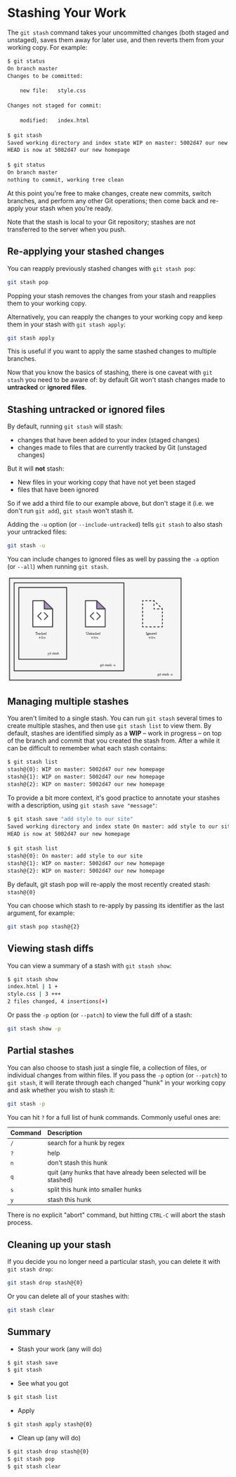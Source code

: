 # Stashing Your Work

The `git stash` command takes your uncommitted changes (both staged and unstaged), saves them away for later use, and then reverts them from your working copy. For example:

```bash
$ git status
On branch master
Changes to be committed:

    new file:   style.css

Changes not staged for commit:

    modified:   index.html

$ git stash
Saved working directory and index state WIP on master: 5002d47 our new homepage
HEAD is now at 5002d47 our new homepage

$ git status
On branch master
nothing to commit, working tree clean
```

At this point you're free to make changes, create new commits, switch branches, and perform any other Git operations; then come back and re-apply your stash when you're ready.

Note that the stash is local to your Git repository; stashes are not transferred to the server when you push.

## Re-applying your stashed changes
You can reapply previously stashed changes with `git stash pop`:
```bash
git stash pop
```

Popping your stash removes the changes from your stash and reapplies them to your working copy.

Alternatively, you can reapply the changes to your working copy and keep them in your stash with `git stash apply`:
```bash
git stash apply
```

This is useful if you want to apply the same stashed changes to multiple branches.

Now that you know the basics of stashing, there is one caveat with `git stas`h you need to be aware of: by default Git won't stash changes made to **untracked** or **ignored files**.

## Stashing untracked or ignored files
By default, running `git stash` will stash:

- changes that have been added to your index (staged changes)
- changes made to files that are currently tracked by Git (unstaged changes)

But it will **not** stash:
- New files in your working copy that have not yet been staged
- files that have been ignored

So if we add a third file to our example above, but don't stage it (i.e. we don't run `git add`), `git stash` won't stash it.

Adding the `-u` option (or `--include-untracked`) tells `git stash` to also stash your untracked files:
```bash
git stash -u
```

You can include changes to ignored files as well by passing the `-a` option (or `--all`) when running `git stash`.

<img src="../images/git-stash.png" alt="git-stash" width="400px" style="float: none;" />

## Managing multiple stashes

You aren't limited to a single stash. You can run `git stash` several times to create multiple stashes, and then use `git stash list` to view them. By default, stashes are identified simply as a **WIP** – work in progress – on top of the branch and commit that you created the stash from. After a while it can be difficult to remember what each stash contains:

```bash
$ git stash list
stash@{0}: WIP on master: 5002d47 our new homepage
stash@{1}: WIP on master: 5002d47 our new homepage
stash@{2}: WIP on master: 5002d47 our new homepage
```

To provide a bit more context, it's good practice to annotate your stashes with a description, using `git stash save "message"`:

```bash
$ git stash save "add style to our site"
Saved working directory and index state On master: add style to our site
HEAD is now at 5002d47 our new homepage

$ git stash list
stash@{0}: On master: add style to our site
stash@{1}: WIP on master: 5002d47 our new homepage
stash@{2}: WIP on master: 5002d47 our new homepage
```

By default, git stash pop will re-apply the most recently created stash: `stash@{0}`

You can choose which stash to re-apply by passing its identifier as the last argument, for example:

```bash
git stash pop stash@{2}
```

## Viewing stash diffs
You can view a summary of a stash with `git stash show`:
```bash
$ git stash show
index.html | 1 +
style.css | 3 +++
2 files changed, 4 insertions(+)
```

Or pass the `-p` option (or `--patch`) to view the full diff of a stash:
```bash
git stash show -p
```

## Partial stashes
You can also choose to stash just a single file, a collection of files, or individual changes from within files. If you pass the `-p` option (or `--patch`) to `git stash`, it will iterate through each changed "hunk" in your working copy and ask whether you wish to stash it:
```bash
git stash -p
```

You can hit `?` for a full list of hunk commands. Commonly useful ones are:

|Command|Description|
|:--|:--|
|`/`|search for a hunk by regex|
|`?`|help|
|`n`|don't stash this hunk|
|`q`|quit (any hunks that have already been selected will be stashed)|
|`s`|split this hunk into smaller hunks|
|`y`|stash this hunk|

There is no explicit "abort" command, but hitting `CTRL-C` will abort the stash process.

## Cleaning up your stash
If you decide you no longer need a particular stash, you can delete it with `git stash drop`:

```bash
git stash drop stash@{0}
```

Or you can delete all of your stashes with:
```bash
git stash clear
```

## Summary
- Stash your work (any will do)
```bash
$ git stash save
$ git stash
```

- See what you got
```bash
$ git stash list
```

- Apply
```bash
$ git stash apply stash@{0}
```

- Clean up (any will do)
```bash
$ git stash drop stash@{0}
$ git stash pop
$ git stash clear
```
